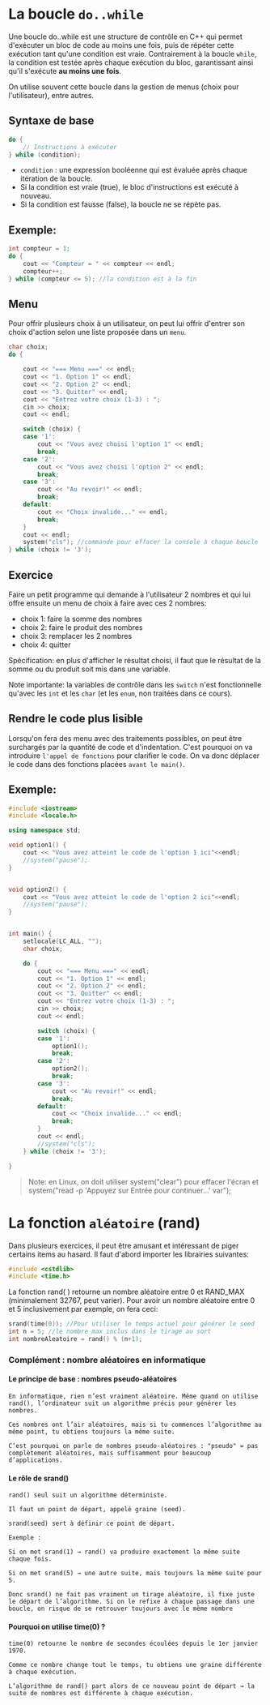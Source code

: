 # La boucle `do..while`

Une boucle do..while est une structure de contrôle en C++ qui permet d'exécuter un bloc de code au moins une fois, puis de répéter cette exécution tant qu'une condition est vraie. Contrairement à la boucle `while`, la condition est testée après chaque exécution du bloc, garantissant ainsi qu'il s'exécute **au moins une fois**.

On utilise souvent cette boucle dans la gestion de menus (choix pour l'utilisateur), entre autres.

## Syntaxe de base

```cpp
do {
    // Instructions à exécuter
} while (condition);
```

- `condition` : une expression booléenne qui est évaluée après chaque itération de la boucle.
- Si la condition est vraie (true), le bloc d'instructions est exécuté à nouveau.
- Si la condition est fausse (false), la boucle ne se répète pas.

## Exemple:

```cpp
int compteur = 1;
do {
    cout << "Compteur = " << compteur << endl;
    compteur++;
} while (compteur <= 5); //la condition est à la fin
```

## Menu

Pour offrir plusieurs choix à un utilisateur, on peut lui offrir d'entrer son choix d'action selon une liste proposée dans un `menu`.

```cpp
char choix;
do {

    cout << "=== Menu ===" << endl;
    cout << "1. Option 1" << endl;
    cout << "2. Option 2" << endl;
    cout << "3. Quitter" << endl;
    cout << "Entrez votre choix (1-3) : ";
    cin >> choix;
    cout << endl;

    switch (choix) {
    case '1':
        cout << "Vous avez choisi l'option 1" << endl;
        break;
    case '2':
        cout << "Vous avez choisi l'option 2" << endl;
        break;
    case '3':
        cout << "Au revoir!" << endl;
        break;
    default:
        cout << "Choix invalide..." << endl;
        break;
    }
    cout << endl;
    system("cls"); //commande pour effacer la console à chaque boucle
} while (choix != '3');
```

## Exercice

Faire un petit programme qui demande à l'utilisateur 2 nombres et qui lui offre ensuite un menu de choix à faire avec ces 2 nombres: 
- choix 1: faire la somme des nombres
- choix 2: faire le produit des nombres
- choix 3: remplacer les 2 nombres
- choix 4: quitter

Spécification: en plus d'afficher le résultat choisi, il faut que le résultat de la somme ou du produit soit mis dans une variable.

Note importante: la variables de contrôle dans les `switch` n'est fonctionnelle qu'avec les `int` et les `char` (et les `enum`, non traitées dans ce cours).

## Rendre le code plus lisible

Lorsqu'on fera des menu avec des traitements possibles, on peut être surchargés par la quantité de code et d'indentation. C'est pourquoi on va introduire `l'appel de fonctions` pour clarifier le code. On va donc déplacer le code dans des fonctions placées `avant le main()`.

## Exemple:

```cpp
#include <iostream>
#include <locale.h>

using namespace std;

void option1() {
	cout << "Vous avez atteint le code de l'option 1 ici"<<endl;
	//system("pause");
}


void option2() {
	cout << "Vous avez atteint le code de l'option 2 ici"<<endl;
	//system("pause");
}


int main() {
	setlocale(LC_ALL, "");
	char choix;

	do {
		cout << "=== Menu ===" << endl;
		cout << "1. Option 1" << endl;
		cout << "2. Option 2" << endl;
		cout << "3. Quitter" << endl;
		cout << "Entrez votre choix (1-3) : ";
		cin >> choix;
		cout << endl;

		switch (choix) {
		case '1':
			option1();
			break;
		case '2':
			option2();
			break;
		case '3':
			cout << "Au revoir!" << endl;
			break;
		default:
			cout << "Choix invalide..." << endl;
			break;
		}
		cout << endl;
		//system("cls");
	} while (choix != '3');

}
```
> Note: en Linux, on doit utiliser system("clear") pour effacer l'écran et <br> 
> system("read -p 'Appuyez sur Entrée pour continuer...' var");




# La fonction `aléatoire` (rand)

Dans plusieurs exercices, il peut être amusant et intéressant de piger certains items au hasard. Il faut d'abord importer les librairies suivantes:

```cpp
#include <cstdlib> 
#include <time.h>
```

La fonction rand( ) retourne un nombre aléatoire entre 0 et RAND_MAX (minimalement 32767, peut varier). Pour avoir un nombre aléatoire entre 0 et 5 inclusivement par exemple, on fera ceci:

```cpp
srand(time(0)); //Pour utiliser le temps actuel pour générer le seed 
int n = 5; //le nombre max inclus dans le tirage au sort
int nombreAleatoire = rand() % (n+1); 
```

### Complément : nombre aléatoires en informatique


####  Le principe de base : nombres pseudo-aléatoires

	En informatique, rien n’est vraiment aléatoire. Même quand on utilise rand(), l’ordinateur suit un algorithme précis pour générer les nombres.

	Ces nombres ont l’air aléatoires, mais si tu commences l’algorithme au même point, tu obtiens toujours la même suite.

	C’est pourquoi on parle de nombres pseudo-aléatoires : "pseudo" = pas complètement aléatoires, mais suffisamment pour beaucoup d’applications.

#### Le rôle de srand()

	rand() seul suit un algorithme déterministe.

	Il faut un point de départ, appelé graine (seed).

	srand(seed) sert à définir ce point de départ.

	Exemple :

	Si on met srand(1) → rand() va produire exactement la même suite chaque fois.

	Si on met srand(5) → une autre suite, mais toujours la même suite pour 5.

	Donc srand() ne fait pas vraiment un tirage aléatoire, il fixe juste le départ de l’algorithme. Si on le refixe à chaque passage dans une boucle, on risque de se retrouver toujours avec le même nombre

#### Pourquoi on utilise time(0) ?

	time(0) retourne le nombre de secondes écoulées depuis le 1er janvier 1970.

	Comme ce nombre change tout le temps, tu obtiens une graine différente à chaque exécution.

	L’algorithme de rand() part alors de ce nouveau point de départ → la suite de nombres est différente à chaque exécution.


